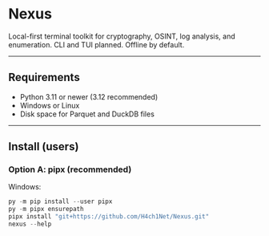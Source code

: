 # Nexus

Local-first terminal toolkit for cryptography, OSINT, log analysis, and enumeration. CLI and TUI planned. Offline by default.

---

## Requirements

- Python 3.11 or newer (3.12 recommended)
- Windows or Linux
- Disk space for Parquet and DuckDB files

---

## Install (users)

### Option A: pipx (recommended)

Windows:
```powershell
py -m pip install --user pipx
py -m pipx ensurepath
pipx install "git+https://github.com/H4ch1Net/Nexus.git"
nexus --help
